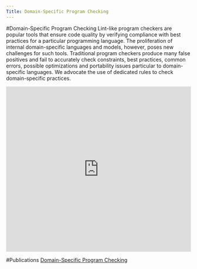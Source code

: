 ```yaml
---
Title: Domain-Specific Program Checking
---
```

#Domain-Specific Program Checking
Lint-like program checkers are popular tools that ensure code quality by verifying compliance with best practices for a particular programming language. The proliferation of internal domain-specific languages and models, however, poses new challenges for such tools. Traditional program checkers produce many false positives and fail to accurately check constraints, best practices, common errors, possible optimizations and portability issues particular to domain-specific languages. We advocate the use of dedicated rules to check domain-specific practices.

<div style="width: 100%" id="\__ss_4648610"><iframe src="http://www.slideshare.net/slideshow/embed_code/4648610" width="100%" height="450" frameborder="0" marginwidth="0" marginheight="0" scrolling="no"></iframe></div>

#Publications
[Domain-Specific Program Checking](%assets_url%/scgbib/?query=Reng10b&filter=Year)
